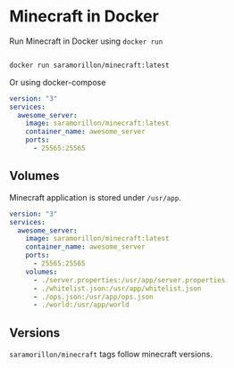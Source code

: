 # Minecraft in Docker

Run Minecraft in Docker using `docker run`

```bash

docker run saramorillon/minecraft:latest

```

Or using docker-compose

```yaml
version: "3"
services:
  awesome_server:
    image: saramorillon/minecraft:latest
    container_name: awesome_server
    ports:
      - 25565:25565
```

## Volumes

Minecraft application is stored under `/usr/app`.

```yaml
version: "3"
services:
  awesome_server:
    image: saramorillon/minecraft:latest
    container_name: awesome_server
    ports:
      - 25565:25565
    volumes:
      - ./server.properties:/usr/app/server.properties
      - ./whitelist.json:/usr/app/whitelist.json
      - ./ops.json:/usr/app/ops.json
      - ./world:/usr/app/world
```

## Versions

`saramorillon/minecraft` tags follow minecraft versions.
